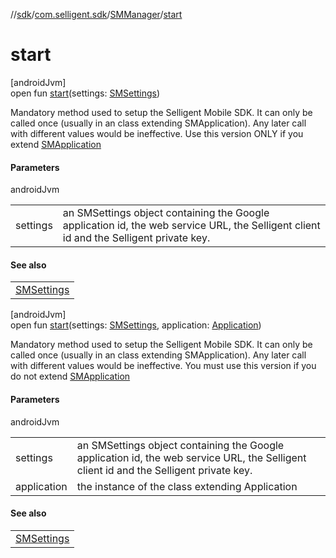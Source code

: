 //[sdk](../../../index.md)/[com.selligent.sdk](../index.md)/[SMManager](index.md)/[start](start.md)

# start

[androidJvm]\
open fun [start](start.md)(settings: [SMSettings](../-s-m-settings/index.md))

Mandatory method used to setup the Selligent Mobile SDK. It can only be called once (usually in an class extending SMApplication). Any later call with different values would be ineffective. Use this version ONLY if you extend [SMApplication](../-s-m-application/index.md)

#### Parameters

androidJvm

| | |
|---|---|
| settings | an SMSettings object containing the Google application id, the web service URL, the Selligent client id and the Selligent private key. |

#### See also

| |
|---|
| [SMSettings](../-s-m-settings/index.md) |

[androidJvm]\
open fun [start](start.md)(settings: [SMSettings](../-s-m-settings/index.md), application: [Application](https://developer.android.com/reference/kotlin/android/app/Application.html))

Mandatory method used to setup the Selligent Mobile SDK. It can only be called once (usually in an class extending SMApplication). Any later call with different values would be ineffective. You must use this version if you do not extend [SMApplication](../-s-m-application/index.md)

#### Parameters

androidJvm

| | |
|---|---|
| settings | an SMSettings object containing the Google application id, the web service URL, the Selligent client id and the Selligent private key. |
| application | the instance of the class extending Application |

#### See also

| |
|---|
| [SMSettings](../-s-m-settings/index.md) |
